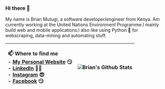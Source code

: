 ### Hi there 👋

<!--
**MutugiBrian/MutugiBrian** is a ✨ _special_ ✨ repository because its `README.md` (this file) appears on your GitHub profile.

Here are some ideas to get you started:

- 🔭 I’m currently working on ...
- 🌱 I’m currently learning ...
- 👯 I’m looking to collaborate on ...
- 🤔 I’m looking for help with ...
- 💬 Ask me about ...
- 📫 How to reach me: ...
- 😄 Pronouns: ...
- ⚡ Fun fact: ...
-->


<p align="left">My name is Brian Mutugi, a software developer/engineer from Kenya. Am currently working at the United Nations Environment Programme.I mainly build web and mobile applications.I also like using Python 🐍 for webscraping, data-mining and automating stuff.</p>

| <p align='left'> 📫 Where to find me <br /> - [My Personal Website](http://www.brianmutugi.com) 😏 <br />   - [LinkedIn](https://www.linkedin.com/in/brian10x/) 👨💼 <br />  - [Instagram](https://www.instagram.com/tugi_bray/) 😎 <br /> - [Facebook](https://www.facebook.com/brian.mutugi.79/) 😏 <br /></p> | ![Brian's Github Stats](https://github-readme-stats.vercel.app/api?username=MutugiBrian) |
|---------------------------------------------------------------------------------------------------------------------------------------------------------------------------------------------------------------------------------------------------------------------------------------------------------------------------------------------------------------------------------------------------|------------------------------------------------------------------------------------------------------------------------|

